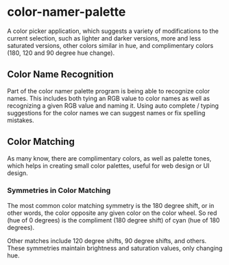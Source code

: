 # color-namer-palette
A color picker application, which suggests a variety of modifications to the current selection, such as lighter and darker versions, more and less saturated versions, other colors similar in hue, and complimentary colors (180, 120 and 90 degree hue change).

## Color Name Recognition

Part of the color namer palette program is being able to recognize color names. This includes both tying an RGB value to color names as well as recognizing a given RGB value and naming it. Using auto complete / typing suggestions for the color names we can suggest names or fix spelling mistakes.

## Color Matching

As many know, there are complimentary colors, as well as palette tones, which helps in creating small color palettes, useful for web design or UI design.

### Symmetries in Color Matching

The most common color matching symmetry is the 180 degree shift, or in other words, the color opposite any given color on the color wheel. So red (hue of 0 degrees) is the compliment (180 degree shift) of cyan (hue of 180 degrees).

Other matches include 120 degree shifts, 90 degree shifts, and others. These symmetries maintain brightness and saturation values, only changing hue.
